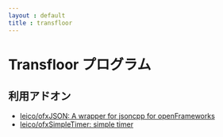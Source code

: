 ```yaml
---
layout : default
title : transfloor
---
```


# Transfloor プログラム

## 利用アドオン

* [leico/ofxJSON: A wrapper for jsoncpp for openFrameworks](https://github.com/leico/ofxJSON.git)
* [leico/ofxSimpleTimer: simple timer](https://github.com/leico/ofxSimpleTimer)

